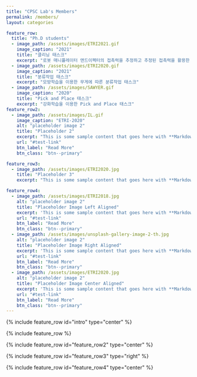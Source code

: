 ```yaml
---
title: "CPSC Lab's Members"
permalink: /members/
layout: categories

feature_row:
  title: "Ph.D students"
  - image_path: /assets/images/ETRI2021.gif
    image_caption: "2021"
    title: "클리닝 태스크"
    excerpt: "로봇 매니퓰레이터 앤드이펙터의 접촉력을 추정하고 추정된 접촉력을 활용한 클리닝 태스크"
  - image_path: /assets/images/ETRI2020.gif
    image_caption: "2021"
    title: "분류작업 태스크"
    excerpt: "모방학습을 이용한 무게에 따른 분류작업 태스크"
  - image_path: /assets/images/SAWYER.gif
    image_caption: "2020"
    title: "Pick and Place 태스크"
    excerpt: "강화학습을 이용한 Pick and Place 태스크"
feature_row2:
  - image_path: /assets/images/IL.gif
    image_caption: "ETRI-2020"
    alt: "placeholder image 2"
    title: "Placeholder 2"
    excerpt: "This is some sample content that goes here with **Markdown** formatting."
    url: "#test-link"
    btn_label: "Read More"
    btn_class: "btn--primary"

feature_row3:
  - image_path: /assets/images/ETRI2020.jpg
    title: "Placeholder 3"
    excerpt: "This is some sample content that goes here with **Markdown** formatting."

feature_row4:
  - image_path: /assets/images/ETRI2018.jpg
    alt: "placeholder image 2"
    title: "Placeholder Image Left Aligned"
    excerpt: 'This is some sample content that goes here with **Markdown** formatting. Left aligned with `type="left"`'
    url: "#test-link"
    btn_label: "Read More"
    btn_class: "btn--primary"
  - image_path: /assets/images/unsplash-gallery-image-2-th.jpg
    alt: "placeholder image 2"
    title: "Placeholder Image Right Aligned"
    excerpt: 'This is some sample content that goes here with **Markdown** formatting. Right aligned with `type="right"`'
    url: "#test-link"
    btn_label: "Read More"
    btn_class: "btn--primary"
  - image_path: /assets/images/ETRI2020.jpg
    alt: "placeholder image 2"
    title: "Placeholder Image Center Aligned"
    excerpt: 'This is some sample content that goes here with **Markdown** formatting. Centered with `type="center"`'
    url: "#test-link"
    btn_label: "Read More"
    btn_class: "btn--primary"
---
```



{% include feature_row id="intro" type="center" %}

{% include feature_row %}

{% include feature_row id="feature_row2" type="center" %}

{% include feature_row id="feature_row3" type="right" %}

{% include feature_row id="feature_row4" type="center" %}
